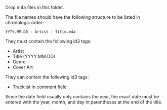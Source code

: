 Drop m4a files in this folder. 

The file names should have the following structure to be listed in chronologic order:
```
YYYY.MM.DD - Artist - Title.m4a
```

They must contain the following id3 tags:
- Artist
- Title (YYYY.MM.DD)
- Genre
- Cover Art

They can contain the following id3 tags:
- Tracklist in comment field

Since the date field usually only contains the year, the exact date must be entered with the year, month, and day in parentheses at the end of the title.